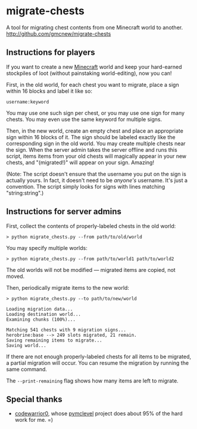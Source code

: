 migrate-chests
==============

A tool for migrating chest contents from one Minecraft world to another.
http://github.com/gmcnew/migrate-chests


## Instructions for players

If you want to create a new [Minecraft](http://minecraft.net) world and keep your hard-earned stockpiles of loot (without painstaking world-editing), now you can!

First, in the old world, for each chest you want to migrate, place a sign within 16 blocks and label it like so:

    username:keyword

You may use one such sign per chest, or you may use one sign for many chests. You may even use the same keyword for multiple signs.

Then, in the new world, create an empty chest and place an appropriate sign within 16 blocks of it. The sign should be labeled exactly like the corresponding sign in the old world. You may create multiple chests near the sign. When the server admin takes the server offline and runs this script, items items from your old chests will magically appear in your new chests, and "(migrated!)" will appear on your sign. Amazing!

(Note: The script doesn't ensure that the username you put on the sign is actually yours. In fact, it doesn't need to be _anyone's_ username. It's just a convention. The script simply looks for signs with lines matching "string:string".)


## Instructions for server admins

First, collect the contents of properly-labeled chests in the old world:

    > python migrate_chests.py --from path/to/old/world

You may specify multiple worlds:

    > python migrate_chests.py --from path/to/world1 path/to/world2

The old worlds will not be modified &mdash; migrated items are copied, not moved.

Then, periodically migrate items to the new world:

    > python migrate_chests.py --to path/to/new/world

    Loading migration data...
    Loading destination world...
    Examining chunks (100%)...

    Matching 541 chests with 9 migration signs...
    herobrine:base --> 249 slots migrated, 21 remain.
    Saving remaining items to migrate...
    Saving world...

If there are not enough properly-labeled chests for all items to be migrated, a partial migration will occur. You can resume the migration by running the same command.

The ```--print-remaining``` flag shows how many items are left to migrate.


## Special thanks

* [codewarrior0](http://github.com/codewarrior0), whose [pymclevel](http://github.com/codewarrior0/pymclevel) project does about 95% of the hard work for me. =)
